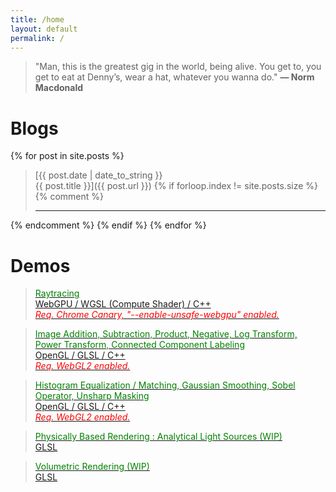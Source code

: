 ```yaml
---
title: /home
layout: default
permalink: /
---
```


>"Man, this is the greatest gig in the world, being alive. You get to, you get to eat at Denny’s, wear a hat, whatever you wanna do."
**— Norm Macdonald**

# Blogs

{% for post in site.posts %}
>[{{ post.date | date_to_string }}<br>{{ post.title }}]({{ post.url }})
{% if forloop.index != site.posts.size %}
{% comment %} 
> ***
{% endcomment %} 
{% endif %}
{% endfor %}

# Demos

>[<font color='green'>Raytracing</font><br />WebGPU / WGSL (Compute Shader) / C++<br />*<font color='red'>Req. Chrome Canary, "--enable-unsafe-webgpu" enabled.</font>*](/demos/raytracing)
<!-- <br /> -->

>[<font color='green'>Image Addition, Subtraction, Product, Negative, Log Transform, Power Transform, Connected Component Labeling</font><br />OpenGL / GLSL / C++<br />*<font color='red'>Req. WebGL2 enabled.</font>*](/demos/imageProcessing/1)
<!-- <br /> -->

>[<font color='green'>Histogram Equalization / Matching, Gaussian Smoothing, Sobel Operator, Unsharp Masking</font><br />OpenGL / GLSL / C++<br />*<font color='red'>Req. WebGL2 enabled.</font>*](/demos/imageProcessing/2)
<!-- <br /> -->

>[<font color='green'>Physically Based Rendering : Analytical Light Sources (WIP)</font><br />GLSL](https://www.shadertoy.com/view/slyczW)
<!-- <br /> -->

>[<font color='green'>Volumetric Rendering (WIP)</font><br />GLSL](https://www.shadertoy.com/view/cdfSW4)
<!-- <br /> -->